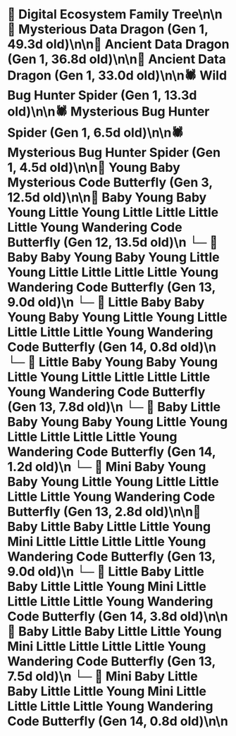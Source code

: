 # 🌳 Digital Ecosystem Family Tree\n\n🐉 Mysterious Data Dragon (Gen 1, 49.3d old)\n\n🐉 Ancient Data Dragon (Gen 1, 36.8d old)\n\n🐉 Ancient Data Dragon (Gen 1, 33.0d old)\n\n🕷️ Wild Bug Hunter Spider (Gen 1, 13.3d old)\n\n🕷️ Mysterious Bug Hunter Spider (Gen 1, 6.5d old)\n\n🕷️ Mysterious Bug Hunter Spider (Gen 1, 4.5d old)\n\n🦋 Young Baby Mysterious Code Butterfly (Gen 3, 12.5d old)\n\n🦋 Baby Young Baby Young Little Young Little Little Little Little Young Wandering Code Butterfly (Gen 12, 13.5d old)\n  └─ 🦋 Baby Baby Young Baby Young Little Young Little Little Little Little Young Wandering Code Butterfly (Gen 13, 9.0d old)\n    └─ 🦋 Little Baby Baby Young Baby Young Little Young Little Little Little Little Young Wandering Code Butterfly (Gen 14, 0.8d old)\n  └─ 🦋 Little Baby Young Baby Young Little Young Little Little Little Little Young Wandering Code Butterfly (Gen 13, 7.8d old)\n    └─ 🦋 Baby Little Baby Young Baby Young Little Young Little Little Little Little Young Wandering Code Butterfly (Gen 14, 1.2d old)\n  └─ 🦋 Mini Baby Young Baby Young Little Young Little Little Little Little Young Wandering Code Butterfly (Gen 13, 2.8d old)\n\n🦋 Baby Little Baby Little Little Young Mini Little Little Little Little Young Wandering Code Butterfly (Gen 13, 9.0d old)\n  └─ 🦋 Little Baby Little Baby Little Little Young Mini Little Little Little Little Young Wandering Code Butterfly (Gen 14, 3.8d old)\n\n🦋 Baby Little Baby Little Little Young Mini Little Little Little Little Young Wandering Code Butterfly (Gen 13, 7.5d old)\n  └─ 🦋 Mini Baby Little Baby Little Little Young Mini Little Little Little Little Young Wandering Code Butterfly (Gen 14, 0.8d old)\n\n